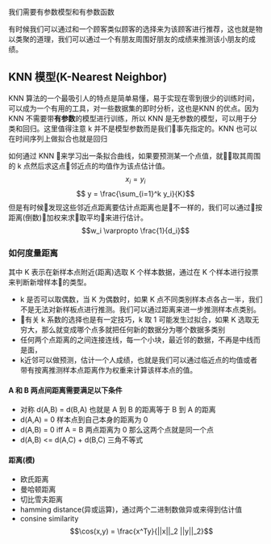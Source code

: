 我们需要有参数模型和有参数函数

有时候我们可以通过和一个顾客类似顾客的选择来为该顾客进行推荐，这也就是物以类聚的道理，我们可以通过一个有朋友周围好朋友的成绩来推测该小朋友的成绩。

## KNN 模型(K-Nearest Neighbor)
KNN 算法的一个最吸引人的特点是简单易懂，易于实现在零到很少的训练时间，可以成为一个有用的工具，对一些数据集的即时分析，这也是KNN 的优点。因为 KNN 不需要带**有参数**的模型进行训练，所以 KNN 是无参数的模型，可以用于分类和回归。这里值得注意 k 并不是模型参数而是我们事先指定的。KNN 也可以在时间序列上做拟合也就是回归

如何通过 KNN 来学习出一条拟合曲线，如果要预测某一个点值，就取其周围的 k 点然后求这点邻近点的均值作为该点估计值。
$$x_i = y_i$$
$$ y = \frac{\sum_{i=1}^k y_i}{K}$$
但是有时候发现这些邻近点距离要估计点距离也是不一样的，我们可以通过按距离(倒数)加权来求取平均来进行估计。
$$w_i \varpropto \frac{1}{d_i}$$

### 如何度量距离
其中 K 表示在新样本点附近(距离)选取 K 个样本数据，通过在 K 个样本进行投票来判断新增样本的类型。

- k 是否可以取偶数，当 K 为偶数时，如果 K 点不同类别样本点各占一半，我们不是无法对新样板点进行推测。我们可以通过距离来进一步推测样本点类别。
- 有关 k 系数的选择也是有一定技巧，k 取 1 可能发生过拟合，如果 K 选取无穷大，那么就变成哪个点多就把任何新的数据分为哪个数据多类别
- 任何两个点距离的之间连接连线，每一个小块，最近邻的数据，不再是中线而是面，
- k近邻可以做预测，估计一个人成绩，也就是我们可以通过临近点的均值或者带有按离推测样本点距离作为权重来计算该样本点的值。

#### A 和 B 两点间距离需要满足以下条件

- 对称 d(A,B) = d(B,A) 也就是 A 到 B 的距离等于 B 到 A 的距离
- d(A,A) = 0 样本点到自己本身的距离为 0 
- d(A,B) = 0 iff A = B 两点距离为 0 那么这两个点就是同一个点
- d(A,B) <= d(A,C) + d(B,C) 三角不等式

#### 距离(模)
- 欧氏距离
- 曼哈顿距离
- 切比雪夫距离
- hamming distance(异或运算)，通过两个二进制数做异或来得到估计值
- consine similarity
$$\cos(x,y) = \frac{x^Ty}{||x||_2 ||y||_2}$$